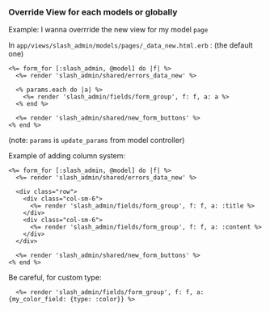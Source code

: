 ### Override View for each models or globally

Example: I wanna overrride the new view for my model `page`

In `app/views/slash_admin/models/pages/_data_new.html.erb` : (the default one)

```erb
<%= form_for [:slash_admin, @model] do |f| %>
  <%= render 'slash_admin/shared/errors_data_new' %>

  <% params.each do |a| %>
    <%= render 'slash_admin/fields/form_group', f: f, a: a %>
  <% end %>

  <%= render 'slash_admin/shared/new_form_buttons' %>
<% end %>
```

(note: `params` is `update_params` from model controller)

Example of adding column system:

```erb
<%= form_for [:slash_admin, @model] do |f| %>
  <%= render 'slash_admin/shared/errors_data_new' %>

  <div class="row">
    <div class="col-sm-6">
      <%= render 'slash_admin/fields/form_group', f: f, a: :title %>
    </div>
    <div class="col-sm-6">
      <%= render 'slash_admin/fields/form_group', f: f, a: :content %>
    </div>
  </div>

  <%= render 'slash_admin/shared/new_form_buttons' %>
<% end %>
```

Be careful, for custom type:

```erb
  <%= render 'slash_admin/fields/form_group', f: f, a: {my_color_field: {type: :color}} %>
```
